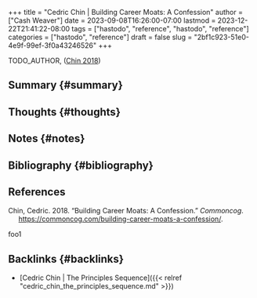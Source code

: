 +++
title = "Cedric Chin | Building Career Moats: A Confession"
author = ["Cash Weaver"]
date = 2023-09-08T16:26:00-07:00
lastmod = 2023-12-22T21:41:22-08:00
tags = ["hastodo", "reference", "hastodo", "reference"]
categories = ["hastodo", "reference"]
draft = false
slug = "2bf1c923-51e0-4e9f-99ef-3f0a43246526"
+++

TODO_AUTHOR, (<a href="#citeproc_bib_item_1">Chin 2018</a>)


## Summary {#summary}


## Thoughts {#thoughts}


## Notes {#notes}


## Bibliography {#bibliography}

## References

<style>.csl-entry{text-indent: -1.5em; margin-left: 1.5em;}</style><div class="csl-bib-body">
  <div class="csl-entry"><a id="citeproc_bib_item_1"></a>Chin, Cedric. 2018. “Building Career Moats: A Confession.” <i>Commoncog</i>. <a href="https://commoncog.com/building-career-moats-a-confession/">https://commoncog.com/building-career-moats-a-confession/</a>.</div>
</div>

foo1


## Backlinks {#backlinks}

-   [Cedric Chin | The Principles Sequence]({{< relref "cedric_chin_the_principles_sequence.md" >}})
